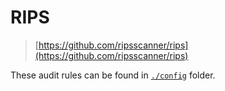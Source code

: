 # RIPS

> [https://github.com/ripsscanner/rips](https://github.com/ripsscanner/rips)

These audit rules can be found in [`./config`](https://github.com/ripsscanner/rips/tree/master/config) folder.
